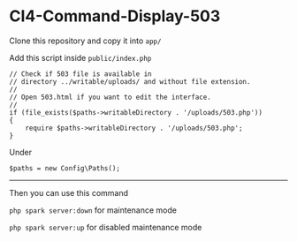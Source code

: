 # CI4-Command-Display-503
Clone this repository and copy it into `app/`

Add this script inside `public/index.php`

	// Check if 503 file is available in
	// directory ../writable/uploads/ and without file extension.
	//
	// Open 503.html if you want to edit the interface.
	//
	if (file_exists($paths->writableDirectory . '/uploads/503.php'))
	{
		require $paths->writableDirectory . '/uploads/503.php';
	}

Under

`$paths = new Config\Paths();`

<hr>

Then you can use this command

`php spark server:down` for maintenance mode

`php spark server:up` for disabled maintenance mode
